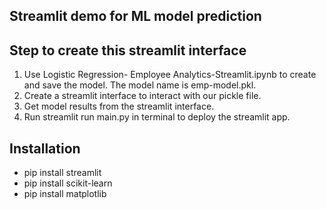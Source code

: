 ## Streamlit demo for ML model prediction



## Step to create this streamlit interface
1. Use Logistic Regression- Employee Analytics-Streamlit.ipynb to create and save the model. The model name is emp-model.pkl.
2. Create a streamlit interface to interact with our pickle file.
3. Get model results from the streamlit interface.
4. Run streamlit run main.py in terminal to deploy the streamlit app.


## Installation
- pip install streamlit
- pip install scikit-learn
- pip install matplotlib





